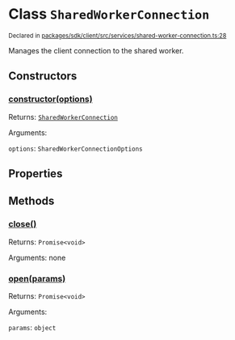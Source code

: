# Class `SharedWorkerConnection`
<sub>Declared in [packages/sdk/client/src/services/shared-worker-connection.ts:28](https://github.com/dxos/dxos/blob/4cb70f94e/packages/sdk/client/src/services/shared-worker-connection.ts#L28)</sub>


Manages the client connection to the shared worker.

## Constructors
### [constructor(options)](https://github.com/dxos/dxos/blob/4cb70f94e/packages/sdk/client/src/services/shared-worker-connection.ts#L37)




Returns: <code>[SharedWorkerConnection](/api/@dxos/client/classes/SharedWorkerConnection)</code>

Arguments: 

`options`: <code>SharedWorkerConnectionOptions</code>



## Properties


## Methods
### [close()](https://github.com/dxos/dxos/blob/4cb70f94e/packages/sdk/client/src/services/shared-worker-connection.ts#L86)




Returns: <code>Promise&lt;void&gt;</code>

Arguments: none




### [open(params)](https://github.com/dxos/dxos/blob/4cb70f94e/packages/sdk/client/src/services/shared-worker-connection.ts#L42)




Returns: <code>Promise&lt;void&gt;</code>

Arguments: 

`params`: <code>object</code>


